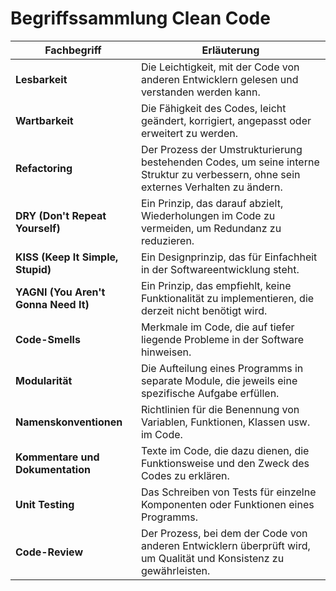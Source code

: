 # Begriffssammlung Clean Code

| Fachbegriff                          | Erläuterung                                                                                                                          |
|--------------------------------------|--------------------------------------------------------------------------------------------------------------------------------------|
| **Lesbarkeit**                       | Die Leichtigkeit, mit der Code von anderen Entwicklern gelesen und verstanden werden kann.                                           |
| **Wartbarkeit**                      | Die Fähigkeit des Codes, leicht geändert, korrigiert, angepasst oder erweitert zu werden.                                            |
| **Refactoring**                      | Der Prozess der Umstrukturierung bestehenden Codes, um seine interne Struktur zu verbessern, ohne sein externes Verhalten zu ändern. |
| **DRY (Don't Repeat Yourself)**      | Ein Prinzip, das darauf abzielt, Wiederholungen im Code zu vermeiden, um Redundanz zu reduzieren.                                    |
| **KISS (Keep It Simple, Stupid)**    | Ein Designprinzip, das für Einfachheit in der Softwareentwicklung steht.                                                             |
| **YAGNI (You Aren't Gonna Need It)** | Ein Prinzip, das empfiehlt, keine Funktionalität zu implementieren, die derzeit nicht benötigt wird.                                 |
| **Code-Smells**                      | Merkmale im Code, die auf tiefer liegende Probleme in der Software hinweisen.                                                        |
| **Modularität**                      | Die Aufteilung eines Programms in separate Module, die jeweils eine spezifische Aufgabe erfüllen.                                    |
| **Namenskonventionen**               | Richtlinien für die Benennung von Variablen, Funktionen, Klassen usw. im Code.                                                       |
| **Kommentare und Dokumentation**     | Texte im Code, die dazu dienen, die Funktionsweise und den Zweck des Codes zu erklären.                                              |
| **Unit Testing**                     | Das Schreiben von Tests für einzelne Komponenten oder Funktionen eines Programms.                                                    |
| **Code-Review**                      | Der Prozess, bei dem der Code von anderen Entwicklern überprüft wird, um Qualität und Konsistenz zu gewährleisten.                   |

